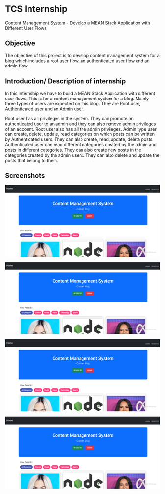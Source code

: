 # TCS Internship

Content Management System - Develop a MEAN Stack Application with Different User Flows

## Objective

The objective of this project is to develop content management system for a blog which includes a root user flow, an authenticated user flow and an admin flow.

## Introduction/ Description of internship

In this internship we have to build a MEAN Stack Application with different user flows. This is for a content management system for a blog. Mainly three types of users are expected on this blog. They are Root user, Authenticated user and an Admin user.

Root user has all privileges in the system. They can promote an authenticated user to an admin and they can also remove admin privileges of an account. Root user also has all the admin privileges.
Admin type user can create, delete, update, read categories on which posts can be written by Authenticated users. They can also create, read, update, delete posts.
Authenticated user can read different categories created by the admin and posts in different categories. They can also create new posts in the categories created by the admin users. They can also delete and update the posts that belong to them.


## Screenshots

![Home page](https://github.com/adarsh-2425/Content-Management-System/blob/a1aba79d3c68b38cf90a1021580b07ef544c95ee/Project%20Images/home.PNG)

![HomePage](https://github.com/adarsh-2425/Content-Management-System/blob/a1aba79d3c68b38cf90a1021580b07ef544c95ee/Project%20Images/home.PNG)

![Login Page](https://github.com/adarsh-2425/Content-Management-System/blob/a1aba79d3c68b38cf90a1021580b07ef544c95ee/Project%20Images/home.PNG)

![Admin can Promote user to admin, edit user details and delete user](https://github.com/adarsh-2425/Content-Management-System/blob/a1aba79d3c68b38cf90a1021580b07ef544c95ee/Project%20Images/home.PNG)



